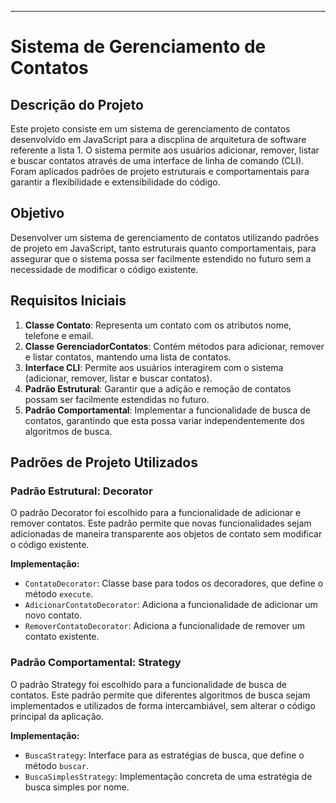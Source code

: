 
---

# Sistema de Gerenciamento de Contatos

## Descrição do Projeto

Este projeto consiste em um sistema de gerenciamento de contatos desenvolvido em JavaScript para a discplina de arquitetura de software referente a lista 1. O sistema permite aos usuários adicionar, remover, listar e buscar contatos através de uma interface de linha de comando (CLI). Foram aplicados padrões de projeto estruturais e comportamentais para garantir a flexibilidade e extensibilidade do código.

## Objetivo

Desenvolver um sistema de gerenciamento de contatos utilizando padrões de projeto em JavaScript, tanto estruturais quanto comportamentais, para assegurar que o sistema possa ser facilmente estendido no futuro sem a necessidade de modificar o código existente.

## Requisitos Iniciais

1. **Classe Contato**: Representa um contato com os atributos nome, telefone e email.
2. **Classe GerenciadorContatos**: Contém métodos para adicionar, remover e listar contatos, mantendo uma lista de contatos.
3. **Interface CLI**: Permite aos usuários interagirem com o sistema (adicionar, remover, listar e buscar contatos).
4. **Padrão Estrutural**: Garantir que a adição e remoção de contatos possam ser facilmente estendidas no futuro.
5. **Padrão Comportamental**: Implementar a funcionalidade de busca de contatos, garantindo que esta possa variar independentemente dos algoritmos de busca.

## Padrões de Projeto Utilizados

### Padrão Estrutural: Decorator

O padrão Decorator foi escolhido para a funcionalidade de adicionar e remover contatos. Este padrão permite que novas funcionalidades sejam adicionadas de maneira transparente aos objetos de contato sem modificar o código existente. 

**Implementação:**
- `ContatoDecorator`: Classe base para todos os decoradores, que define o método `execute`.
- `AdicionarContatoDecorator`: Adiciona a funcionalidade de adicionar um novo contato.
- `RemoverContatoDecorator`: Adiciona a funcionalidade de remover um contato existente.

### Padrão Comportamental: Strategy

O padrão Strategy foi escolhido para a funcionalidade de busca de contatos. Este padrão permite que diferentes algoritmos de busca sejam implementados e utilizados de forma intercambiável, sem alterar o código principal da aplicação.

**Implementação:**
- `BuscaStrategy`: Interface para as estratégias de busca, que define o método `buscar`.
- `BuscaSimplesStrategy`: Implementação concreta de uma estratégia de busca simples por nome.


